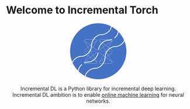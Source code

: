 # Welcome to Incremental Torch

<p align="center">
  <img height="154px" src="img/logo.png" alt="incremental dl logo">
</p>

<p align="center">
    Incremental DL is a Python library for incremental deep learning.
    Incremental DL ambition is to enable <a href="https://www.wikiwand.com/en/Online_machine_learning">online machine learning</a> for neural networks. 
</p>